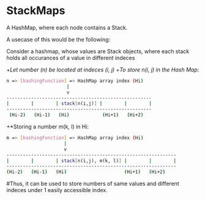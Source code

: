 # StackMaps
A HashMap, where each node contains a Stack.

A usecase of this would be the following:

Consider a hashmap, whose values are Stack objects, where each stack holds all occurances of a value in different indeces

+*Let number (n) be located at indeces (i, j)*
+*To store n(i, j) in the Hash Map:*

```bash
n => [hashingFunction] => HashMap array index (Hi)
                      |
                      v
-----------------------------------------------------
|        |        | stack[n(i,j)] |        |        |
-----------------------------------------------------
 (Hi-2)   (Hi-1)   (Hi)            (Hi+1)   (Hi+2)
```

 +*Storing a number m(k, l) in Hi:

 ```bash
m => [hashingFunction] => HashMap array index (Hi)
                      |
                      v
--------------------------------------------------------------
|        |        | stack[n(i,j), m(k, l)] |        |        |
--------------------------------------------------------------
 (Hi-2)   (Hi-1)   (Hi)                     (Hi+1)   (Hi+2)
```

#Thus, it can be used to store numbers of same values and different indeces under 1 easily accessible index.
